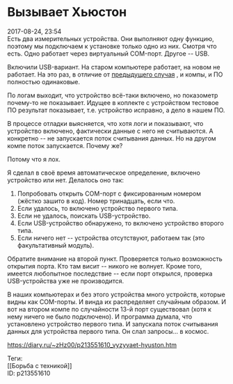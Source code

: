 Вызывает Хьюстон
=================

   
 2017-08-24, 23:54   
  Есть два измерительных устройства. Они выполняют одну функцию, поэтому мы подключаем к установке только одно из них. Смотря что есть. Одно работает через виртуальный COM-порт. Другое -- USB.   
   
 Включили USB-вариант. На старом компьютере работает, на новом не работает. На это раз, в отличие от  [предыдущего случая](Шерлок%20Х.)  , и компы, и ПО полностью одинаковые.   
   
 По логам выходит, что устройство всё-таки включено, но показометр почему-то не показывает. Идущее в коплекте с устройством тестовое ПО результат показывает, т.е. устройство исправно, а дело в нашем ПО.   
   
 В процессе отладки выясняется, что хотя логи и показывают, что устройство включено, фактически данные с него не считываются. А конкретно -- не запускается поток считывания данных. Но на другом компе поток запускается. Почему же?   
   
 Потому что я лох.   
   
 Я сделал в своё время автоматическое определение, включено устройство или нет. Делалось оно так:   
 1. Попробовать открыть COM-порт с фиксированным номером (жёстко зашито в код). Номер тринадцать, если что.   
 2. Если удалось, то включено устройство первого типа.   
 3. Если не удалось, поискать USB-устройство.   
 4. Если USB-устройство обнаружено, то включено устройство второго типа.   
 5. Если ничего нет -- устройства отсутствуют, работаем так (это факультативный модуль).   
   
 Обратите внимание на второй пункт. Проверяется только возможность открытия порта. Кто там висит -- никого не волнует. Кроме того, имеется любопытное последствие -- если порт открылся, проверка USB-устройства уже не производится.   
   
 В наших компьютерах и без этого устройства много устройств, которые видны как COM-порты. И винда их распределяет случайным образом. И вот на втором компе по случайности 13-й порт существовал (хотя к нему ничего не было подключено). И программа думала, что установлено устройство первого типа. И запускала поток считывания данных для устройства первого типа. Он слал запросы... в космос.   
    
 <https://diary.ru/~zHz00/p213551610_vyzyvaet-hyuston.htm>   
   
 Теги:   
 [[Борьба с техникой]]   
 ID: p213551610